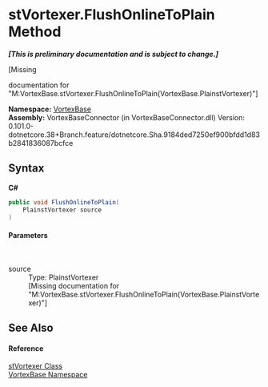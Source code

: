 # stVortexer.FlushOnlineToPlain Method 
 _**\[This is preliminary documentation and is subject to change.\]**_

\[Missing <summary> documentation for "M:VortexBase.stVortexer.FlushOnlineToPlain(VortexBase.PlainstVortexer)"\]

**Namespace:**&nbsp;<a href="N_VortexBase.md">VortexBase</a><br />**Assembly:**&nbsp;VortexBaseConnector (in VortexBaseConnector.dll) Version: 0.101.0-dotnetcore.38+Branch.feature/dotnetcore.Sha.9184ded7250ef900bfdd1d83b2841836087bcfce

## Syntax

**C#**<br />
``` C#
public void FlushOnlineToPlain(
	PlainstVortexer source
)
```


#### Parameters
&nbsp;<dl><dt>source</dt><dd>Type: PlainstVortexer<br />\[Missing <param name="source"/> documentation for "M:VortexBase.stVortexer.FlushOnlineToPlain(VortexBase.PlainstVortexer)"\]</dd></dl>

## See Also


#### Reference
<a href="T_VortexBase_stVortexer.md">stVortexer Class</a><br /><a href="N_VortexBase.md">VortexBase Namespace</a><br />
